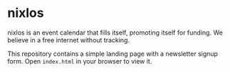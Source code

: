 # nixlos

nixlos is an event calendar that fills itself, promoting itself for funding. We believe in a free internet without tracking.

This repository contains a simple landing page with a newsletter signup form. Open `index.html` in your browser to view it.
